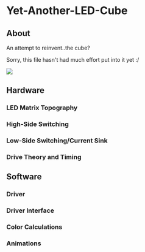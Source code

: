 Yet-Another-LED-Cube
====================

About
-----
An attempt to reinvent..the cube? 

Sorry, this file hasn't had much effort put into it yet :/

![](https://raw.github.com/bradley219/Yet-Another-LED-Cube/master/misc/IMG604.jpg)

Hardware
--------
### LED Matrix Topography
### High-Side Switching
### Low-Side Switching/Current Sink
### Drive Theory and Timing

Software
--------

### Driver
### Driver Interface
### Color Calculations
### Animations
